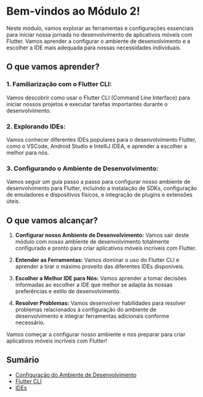 # Bem-vindos ao Módulo 2!

Neste módulo, vamos explorar as ferramentas e configurações essenciais para iniciar nossa jornada no desenvolvimento de aplicativos móveis com Flutter. Vamos aprender a configurar o ambiente de desenvolvimento e a escolher a IDE mais adequada para nossas necessidades individuais.

## O que vamos aprender?

### 1. **Familiarização com o Flutter CLI:**
   Vamos descobrir como usar o Flutter CLI (Command Line Interface) para iniciar nossos projetos e executar tarefas importantes durante o desenvolvimento.

### 2. **Explorando IDEs:**
   Vamos conhecer diferentes IDEs populares para o desenvolvimento Flutter, como o VSCode, Android Studio e IntelliJ IDEA, e aprender a escolher a melhor para nós.

### 3. **Configurando o Ambiente de Desenvolvimento:**
   Vamos seguir um guia passo a passo para configurar nosso ambiente de desenvolvimento para Flutter, incluindo a instalação de SDKs, configuração de emuladores e dispositivos físicos, e integração de plugins e extensões úteis.

## O que vamos alcançar?

1. **Configurar nosso Ambiente de Desenvolvimento:**
   Vamos sair deste módulo com nosso ambiente de desenvolvimento totalmente configurado e pronto para criar aplicativos móveis incríveis com Flutter.

2. **Entender as Ferramentas:**
   Vamos dominar o uso do Flutter CLI e aprender a tirar o máximo proveito das diferentes IDEs disponíveis.

3. **Escolher a Melhor IDE para Nós:**
   Vamos aprender a tomar decisões informadas ao escolher a IDE que melhor se adapta às nossas preferências e estilo de desenvolvimento.

4. **Resolver Problemas:**
   Vamos desenvolver habilidades para resolver problemas relacionados à configuração do ambiente de desenvolvimento e integrar ferramentas adicionais conforme necessário.

Vamos começar a configurar nosso ambiente e nos preparar para criar aplicativos móveis incríveis com Flutter!

## Sumário
- [Configuração do Ambiente de Desenvolvimento](ambiente/README.md)
- [Flutter CLI](flutter-cli/README.md)
- [IDEs](ides/README.md)
